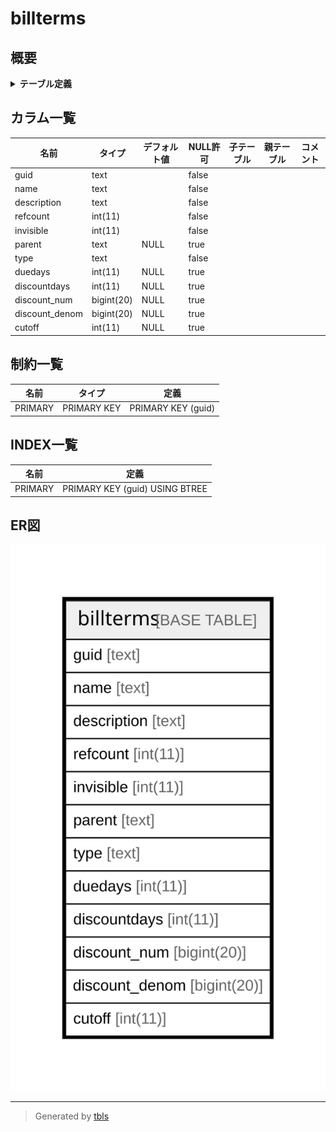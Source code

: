 # billterms

## 概要

<details>
<summary><strong>テーブル定義</strong></summary>

```sql
CREATE TABLE `billterms` (
  `guid` text NOT NULL,
  `name` text NOT NULL,
  `description` text NOT NULL,
  `refcount` int(11) NOT NULL,
  `invisible` int(11) NOT NULL,
  `parent` text DEFAULT NULL,
  `type` text NOT NULL,
  `duedays` int(11) DEFAULT NULL,
  `discountdays` int(11) DEFAULT NULL,
  `discount_num` bigint(20) DEFAULT NULL,
  `discount_denom` bigint(20) DEFAULT NULL,
  `cutoff` int(11) DEFAULT NULL,
  PRIMARY KEY (`guid`(255))
) ENGINE=InnoDB DEFAULT CHARSET=utf8mb4 COLLATE=utf8mb4_general_ci
```

</details>

## カラム一覧

| 名前             | タイプ        | デフォルト値       | NULL許可   | 子テーブル      | 親テーブル      | コメント     |
| -------------- | ---------- | ------------ | -------- | ---------- | ---------- | -------- |
| guid           | text       |              | false    |            |            |          |
| name           | text       |              | false    |            |            |          |
| description    | text       |              | false    |            |            |          |
| refcount       | int(11)    |              | false    |            |            |          |
| invisible      | int(11)    |              | false    |            |            |          |
| parent         | text       | NULL         | true     |            |            |          |
| type           | text       |              | false    |            |            |          |
| duedays        | int(11)    | NULL         | true     |            |            |          |
| discountdays   | int(11)    | NULL         | true     |            |            |          |
| discount_num   | bigint(20) | NULL         | true     |            |            |          |
| discount_denom | bigint(20) | NULL         | true     |            |            |          |
| cutoff         | int(11)    | NULL         | true     |            |            |          |

## 制約一覧

| 名前      | タイプ         | 定義                 |
| ------- | ----------- | ------------------ |
| PRIMARY | PRIMARY KEY | PRIMARY KEY (guid) |

## INDEX一覧

| 名前      | 定義                             |
| ------- | ------------------------------ |
| PRIMARY | PRIMARY KEY (guid) USING BTREE |

## ER図

![er](billterms.svg)

---

> Generated by [tbls](https://github.com/k1LoW/tbls)
